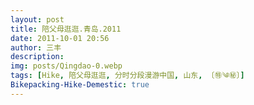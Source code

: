 ```yaml
---
layout: post
title: 陪父母逛逛.青岛.2011
date: 2011-10-01 20:56
author: 三丰
description:
img: posts/Qingdao-0.webp
tags: [Hike, 陪父母逛逛, 分时分段漫游中国, 山东, 〔㊕༄㊙〕]
Bikepacking-Hike-Demestic: true
---
```


<script>
    function password()
    {
        var i=1;
            var passwd=prompt('此文章已被三丰设置为私密，请寻求三丰授权后再考虑踏足此地吧！','');//这是输入密码的提示语，可以改为你想要显示的内容，比如本站地址之类的
        while(i<3)
        {
            if(passwd=="i love isanfeng")//这是密码
            {
            alert('已被授权，请进！');//这是输入正确后的提示，可以改为自己想要的提示语
            break;
            }
            i++;
            var passwd=prompt('未被授权!请重新输入:\n你还有'+(4-i)+'次机会。');
        }
        if(password!="vip.zan.smarted"&&i==3)
        {
            alert('看来此处不值得踏足，再见喽，亲爱滴，希望你能有更美好的发现。');
            location.href="/";//这是密码输入错误超过3次后转到的错误页面，也可设为别的页面
        }
        return "";
    }
        password();
</script>

